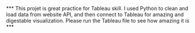 *** This projet is great practice for Tableau skill. I used Python to clean and load data from website API, and then connect to Tableau for amazing and digestable visualization. Please run the Tableau file to see how amazing it is ***
